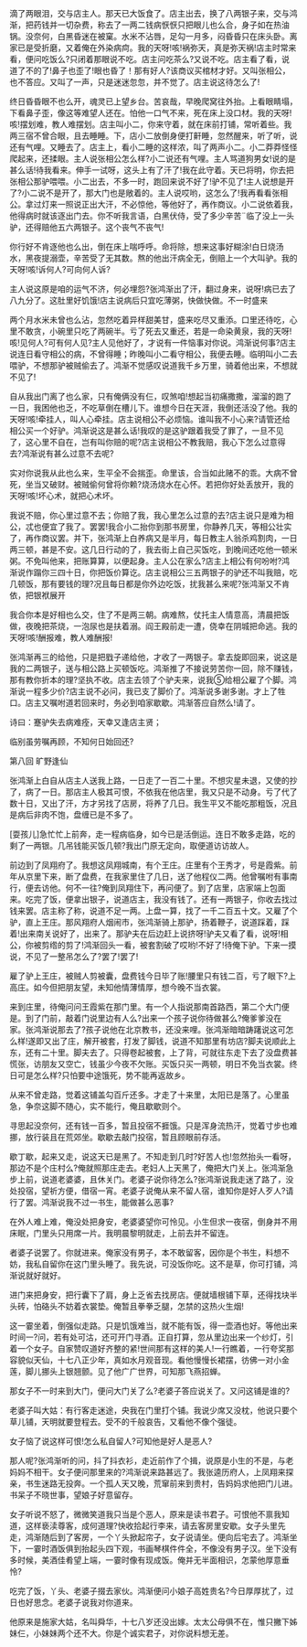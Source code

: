 <!-- { "loadSidebar": true } -->
滴了两眼泪，交与店主人。那天已大饭食了。店主出去，换了八两银子来，交与鸿渐，把药钱并一切杂费，称去了一两二钱病恹恹只把眼儿也么合，身子如在热油锅。没奈何，白黑昏迷在被窠。水米不沾唇，足勾一月多，闷昏昏只在床头卧。离家已是受折磨，又着俺在外染病疴。我的天呀!咳!祸弥天，真是弥天祸!店主时常来看，便问吃饭么?只闭着那眼说不吃。店主问吃茶么?又说不吃。店主看了看，说道了不的了!鼻子也歪了!眼也昏了！那有好人?该商议买棺材才好。又叫张相公，也不答应。又叫了一声，只是迷迷忽忽，并不觉了。店主说这待怎么了!

终日昏昏眼不也么开，魂灵已上望乡台。苦哀哉，早晚爬窝往外抬。上看眼睛塌，下看鼻子歪，像这等难望人还在。怕他一口气不来，死在床上没口材。我的天呀!咳!摆划难，教人难摆划。店主叫小二，你来守着，就在床前打铺，常听着些。我两三宿不曾合眼，且去睡睡。下，店小二放倒身便打鼾睡，忽然醒来，听了听，说还有气哩。又睡去了。店主上，看小二睡的这样浓，叫了两声小二。小二莽莽怪怪爬起来，还揉眼。主人说张相公怎么样?小二说还有气哩。主人骂道狗男女!说的是甚么话!待我看来。伸手一试呀，这头上有了汗了!我在此守着。天已将明，你去把张相公那驴喂喂。小二出去，不多一时，跑回来说不好了!驴不见了!主人说想是开了?小二说不是开了，那大门也是敞着的。主人说哎哟，这怎么了!我再看看张相公。拿过灯来一照说正出大汗，不必惊他，等他好了，再作商议。小二说依着我，他得病时就该逐出门去。你不听我言语，白黑伏侍，受了多少辛苦¨临了没上一头驴，还得赔他五六两银子。这个丧气不丧气!

你行好不肯逐他也么出，倒在床上喘呼呼。命将除，想来这事好糊涂!白日烧汤水，黑夜提溺壶，辛苦受了无其数。熬的他出汗病全无，倒赔上一个大叫驴。我的天呀!咳!诉何人?可向何人诉?

主人说这原是咱的运气不济，何必埋怨?张鸿渐出了汗，翻过身来，说呀!病已去了八九分了。这肚里好饥饿!店主说病后只宜吃薄粥，快做快做。不一时盛来

两个月水米未曾也么沾，忽然吃着异样甜美甘，盛来吃尽又重添。口里还待吃，心里不敢贪，小碗里只吃了两碗半。亏了死去又重还，若是一命染黄泉，我的天呀!咳!见何人?可有何人见?主人见他好了，才说有一件恼事对你说。鸿渐说何事?店主说连日看守相公的病，不曾得睡；昨晚叫小二看守相公，我便去睡。临明叫小二去喂驴，不想那驴被贼偷去了。鸿渐不觉感叹说道我千乡万里，骑着他出来，不想就不见了!

自从我出门离了也么家，只有俺俩没有仨，叹煞咱!想起当初痛撒撒，溜溜的跑了一日，我困他也乏，不吃草倒在槽儿下。谁想今日在天涯，我倒还活没了他。我的天呀!咳!牵挂人，叫人心牵挂。店主说相公不必烦恼。谁叫我不小心来?请管还给相公买一个好驴。鸿渐说这是甚么话!我叹的是这驴跟着我受了罪了，一旦不见了，这心里不自在，岂有叫你赔的呢?店主说相公不教我赔，我心下怎么过意得去?鸿渐说有甚么过意不去呢?

实对你说我从此也么来，生平全不会揣歪。命里该，合当如此赌不的乖。大病不曾死，坐当又破财。被贼偷何曾将你赖?烧汤烧水在心怀。若把你好处丢放开，我的天呀!咳!坏心术，就把心术坏。

我说不赔，你心里过意不去；你赔了我，我心里怎么过意的去?店主说只是难为相公，忒也便宜了我了。罢罢!我合小二抬你到那书房里，你静养几天，等相公壮实了，再作商议罢。并下，张鸿渐上白养病又是半月，每日教主人翁杀鸡割肉，一日两三顿，甚是不安。这几日行动的了，我去街上自己买饭吃，到晚间还吃他一顿米粥。不免叫他来，把账算算，以便起身。主人公在家么?店主上相公有何吩咐?鸿渐说作蹋你三四十日，你把饭价算讫。店主说相公三五两银子的驴还不叫我赔，吃几顿饭，那有要钱的理?况且每日都是你外边吃饭，扰我甚么来呢?张鸿渐又不肯依，把银袱展开

我合你本是好相也么交，住了不是两三朝。病难熬，仗托主人情意高，清晨把饭做，夜晚把茶烧，一泡尿也是扶着溺。阎王殿前走一遭，侥幸在阴城把命逃。我的天呀!咳!酬报难，教人难酬报!

张鸿渐再三的给他，只是把戥子递给他，才收了一两银子。拿去旋即回来，说这是我的二两银子，送与相公路上买顿饭吃。鸿渐推了不接说劳苦你一回，除不赚钱，那有教你折本的理?坚执不收。店主去领了个驴夫来，说我⑤给相公雇了个脚。鸿渐说一程多少价?店主说不必问，我已支了脚价了。鸿渐说多谢多谢。才上了牲口。店主又嘱咐道若回来时，务必到咱家歇歇。鸿渐答应自然么!请了。

诗曰：蹇驴失去病难痊，天幸又逢店主贤；

临别虽劳嘱再顾，不知何日始回还?

第八回  旷野逢仙

张鸿渐上白自从店主人送我上路，一日走了一百二十里。不想灾星未退，又使的抄了，病了一日。那店主人极其可恨，不依我在他店里，我又只是不动身。亏了代了数十日，又出了汗，方才另找了店房，将养了几日。我生平又不能吃那粗饭，况且是病后非肉不饱，盘缠已是不多了。

[耍孩儿]急忙忙上前奔，走一程病临身，如今已是活倒运。连日不敢多走路，吃的剩了一两银。几吊钱能买饭几顿?我出门原无定向，取便道访访故人。

前边到了凤翔府了。我想这凤翔城南，有个王庄。庄里有个王秀才，号是霞紫。前年从京里下来，断了盘费，在我家里住了几日，送了他程仪二两。他曾嘱咐有事南行，便去访他。何不一往?俺到凤翔住下，再问便了。到了店里，店家端上包面来。吃完了饭，便拿出银子，说道店主，我没有钱了。还有一两银子，你收去找过钱来罢。店主称了称，说道不足一两。上盘一算，找了一千二百五十文。又雇了个驴，直上王庄。那风翔府人烟闹市，张鸿渐骑上那驴，扬着鞭子，说道踩着，踩着!出来南关说好了，出来了。那驴夫在后边赶上说挤呀!驴夫又看了看，说呀!相公，你被剪绺的剪了!鸿渐回头一看，被套割破了哎哟!不好了!待俺下驴。下来一摸说，不见了一整吊怎么了?罢了!罢了!

雇了驴上王庄，被贼人剪被囊，盘费钱今日毕了账!腰里只有钱二百，亏了眼下?上高庄。如今但把朋友望，未知他情薄情厚，想今晚不当衣裳。

来到庄里，待俺问问王霞紫在那门里。有一个人指说那南首路西，第二个大门便是。到了门前，敲着门说里边有人么?出来一个孩子说你待做甚么?俺爹爹没在家。张鸿渐说那去了?孩子说他在北京教书，还没来哩。张鸿渐暗暗踌躇说这可怎么样!遂即又出了庄，解开被套，打发了脚钱，说道不知那里有坊店?脚夫说顺此上东，还有二十里。脚夫去了。只得卷起被套，上了背，可就往东走下去了没盘费甚慌张，访朋友又空亡，钱虽少今夜不欠账。买饭只买一两顿，明日不免当衣裳。终日可是怎么样?只怕要中途饿死，势不能再返故乡。

从来不曾走路，觉着这铺盖勾百斤还多。才走了十来里，太阳已是落了。心里虽急，争奈这脚不随心，实不能行，俺且歇歇则个。

寻思起没奈何，还有钱一百多，暂且投宿不捱饿。只是浑身流热汗，觉着寸步也难挪，放行装且在荒郊坐。歇歇去敲门投宿，暂且顾眼前存活。

歇丁歇，起来又走，说这天已是黑了。不知走到几时?好苦人也!忽然抬头一看呀，那边不是个庄村么?俺就照那庄走去。老妇人上天黑了，俺把大门关上。张鸿渐急步上前，说道老婆婆，且休关门。老婆子说你待怎么?张鸿渐说我走迷了路了，没处投宿，望祈方便，借宿一宵。老婆子说俺从来不留人宿，谁知你是好人歹人?请行了罢。鸿渐说我不过一书生，能做甚么恶事?

在外人难上难，俺没处把身安，老婆婆望你可怜见。小生但求一夜宿，倒身并不用床眠，门里头只用席一片。我明晨黎明就走，上前去并不留连。

者婆子说罢了。你就进来。俺家没有男子，本不敢留客，因你是个书生，料想不妨，我私自留你在这门里头睡了。我先说，可没饭你吃。这不是草，你可打铺，鸿渐说就好就好。

进门来把身安，把行囊下了肩，身上乏省去找房店。便就墙根铺下草，还得找块半头砖，怕硌头不妨着衣裳垫。俺暂且拳拳乏腿，怎禁的这热火生烟!

这一霎坐着，倒强似走路。只是饥饿难当，就不能有饭，得一壶酒也好。等他出来时间一?问，若有处可沽，还可开门寻酒。正自打算，忽从里边出来一个纱灯，引着一个女子。自家赞叹道好齐整的紧!世间那有这样的美人!一行瞧着，一行夸奖那容貌似天仙，十七八正少年，真如水月观音现。看他慢慢长裙摆，彷佛一对小金莲，脚儿挪头上银翘颤。见了他广广世界，可知那飞燕招蝉。

那女子不一时来到大门，便问大门关了么?老婆子答应说关了。又问这铺是谁的?

老婆子叫大姑：有行客走迷途，央我在门里打个铺。我说少席又没枕，他说只要个草儿铺，天明就要登程去。受不的千般哀告，又看他不像个强徒。

女子恼了说这样可恨!怎么私自留人?可知他是好人是恶人?

那人呢?张鸿渐听的问，抖了抖衣衫，走近前作了个揖，说原是小生的不是，与老妈妈不相干。女子便问那里来的?鸿渐说来路甚远了。我张逵历府人，上凤翔来探亲，书生迷路无投奔。一个孤人天又晚，荒窜前来到贵村，告妈妈求他把门儿进。书呆子不晓世事，望娘子好意留存。

女子听说不怒了，微微笑道我只当是个恶人，原来是读书君子。可恨他不禀我知道，这样亵渎尊客，成何道理?快收拾起行李来，请去客房里安歇。女子头里先走，鸿渐随后到了客房，一个丫头掀起帘子，女子说请坐。便向后宅去了。鸿渐坐下，一霎时酒饭俱到抬起头四下观，书画琴棋件件全，不像没有男子汉。坐下没有多时候，美酒佳肴望上端，一霎时像有现成饭。俺并无半面相识，怎蒙他厚意垂怜?

吃完了饭，丫头、老婆子掇去家伙。鸿渐便问小娘子高姓贵名?今日厚厚扰了，过日也好思念。老婆子说我对你道来。

他原来是施家大姑，名叫舜华，十七八岁还没出嫁。太太公母俱不在，惟只撇下姊妹仨，小妹妹两个还不大。你是个诚实君子，对你说料想无差。

